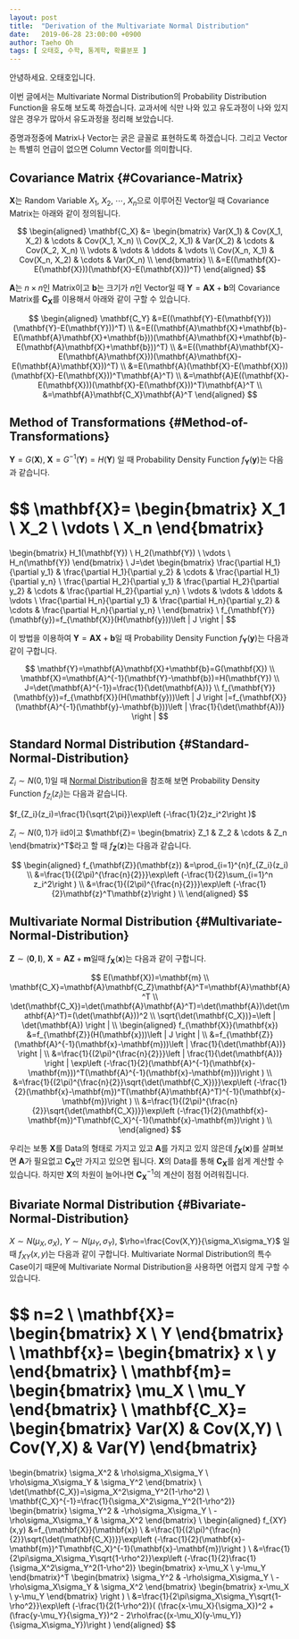 ```yaml
---
layout: post
title:  "Derivation of the Multivariate Normal Distribution"
date:   2019-06-28 23:00:00 +0900
author: Taeho Oh
tags: [ 오태호, 수학, 통계학, 확률분포 ]
---
```

안녕하세요. 오태호입니다.

이번 글에서는 Multivariate Normal Distribution의 Probability Distribution Function을 유도해 보도록 하겠습니다. 교과서에 식만 나와 있고 유도과정이 나와 있지 않은 경우가 많아서 유도과정을 정리해 보았습니다.

증명과정중에 Matrix나 Vector는 굵은 글꼴로 표현하도록 하겠습니다. 그리고 Vector는 특별히 언급이 없으면 Column Vector를 의미합니다.

## Covariance Matrix {#Covariance-Matrix}

$\mathbf{X}$는 Random Variable $X_1$, $X_2$, $\cdots$, $X_n$으로 이루어진 Vector일 때 Covariance Matrix는 아래와 같이 정의됩니다.

$$
\begin{aligned}
\mathbf{C_X}
&=
\begin{bmatrix}
Var(X_1) & Cov(X_1, X_2) & \cdots & Cov(X_1, X_n) \\
Cov(X_2, X_1) & Var(X_2) & \cdots & Cov(X_2, X_n) \\
\vdots & \vdots & \ddots &  \vdots \\
Cov(X_n, X_1) & Cov(X_n, X_2) & \cdots & Var(X_n) \\
\end{bmatrix} \\
&=E((\mathbf{X}-E(\mathbf{X}))(\mathbf{X}-E(\mathbf{X}))^T)
\end{aligned}
$$

$\mathbf{A}$는 $n \times n$인 Matrix이고 $\mathbf{b}$는 크기가 $n$인 Vector일 때 $\mathbf{Y}=\mathbf{A}\mathbf{X}+\mathbf{b}$의 Covariance Matrix를 $\mathbf{C_X}$를 이용해서 아래와 같이 구할 수 있습니다.

$$
\begin{aligned}
\mathbf{C_Y}
&=E((\mathbf{Y}-E(\mathbf{Y}))(\mathbf{Y}-E(\mathbf{Y}))^T) \\
&=E((\mathbf{A}\mathbf{X}+\mathbf{b}-E(\mathbf{A}\mathbf{X}+\mathbf{b}))(\mathbf{A}\mathbf{X}+\mathbf{b}-E(\mathbf{A}\mathbf{X}+\mathbf{b}))^T) \\
&=E((\mathbf{A}\mathbf{X}-E(\mathbf{A}\mathbf{X}))(\mathbf{A}\mathbf{X}-E(\mathbf{A}\mathbf{X}))^T) \\
&=E(\mathbf{A}(\mathbf{X}-E(\mathbf{X}))(\mathbf{X}-E(\mathbf{X}))^T\mathbf{A}^T) \\
&=\mathbf{A}E((\mathbf{X}-E(\mathbf{X}))(\mathbf{X}-E(\mathbf{X}))^T)\mathbf{A}^T \\
&=\mathbf{A}\mathbf{C_X}\mathbf{A}^T
\end{aligned}
$$

## Method of Transformations {#Method-of-Transformations}

$\mathbf{Y}=G(\mathbf{X})$, $\mathbf{X}=G^{-1}(\mathbf{Y})=H(\mathbf{Y})$ 일 때 Probability Density Function $f_{\mathbf{Y}}(\mathbf{y})$는 다음과 같습니다. 

$$
\mathbf{X}=
\begin{bmatrix}
X_1 \\
X_2 \\
\vdots \\
X_n
\end{bmatrix}
=
\begin{bmatrix}
H_1(\mathbf{Y}) \\
H_2(\mathbf{Y}) \\
\vdots \\
H_n(\mathbf{Y})
\end{bmatrix} \\
J=\det
\begin{bmatrix}
\frac{\partial H_1}{\partial y_1} & \frac{\partial H_1}{\partial y_2} & \cdots & \frac{\partial H_1}{\partial y_n} \\
\frac{\partial H_2}{\partial y_1} & \frac{\partial H_2}{\partial y_2} & \cdots & \frac{\partial H_2}{\partial y_n} \\
\vdots & \vdots & \ddots & \vdots \\
\frac{\partial H_n}{\partial y_1} & \frac{\partial H_n}{\partial y_2} & \cdots & \frac{\partial H_n}{\partial y_n} \\
\end{bmatrix} \\
f_{\mathbf{Y}}(\mathbf{y})=f_{\mathbf{X}}(H(\mathbf{y}))\left | J \right |
$$

이 방법을 이용하여 $\mathbf{Y}=\mathbf{A}\mathbf{X}+\mathbf{b}$일 때 Probability Density Function $f_{\mathbf{Y}}(\mathbf{y})$는 다음과 같이 구합니다.

$$
\mathbf{Y}=\mathbf{A}\mathbf{X}+\mathbf{b}=G(\mathbf{X}) \\
\mathbf{X}=\mathbf{A}^{-1}(\mathbf{Y}-\mathbf{b})=H(\mathbf{Y}) \\
J=\det(\mathbf{A}^{-1})=\frac{1}{\det(\mathbf{A})} \\
f_{\mathbf{Y}}(\mathbf{y})=f_{\mathbf{X}}(H(\mathbf{y}))\left | J \right |=f_{\mathbf{X}}(\mathbf{A}^{-1}(\mathbf{y}-\mathbf{b}))\left | \frac{1}{\det(\mathbf{A})} \right |
$$

## Standard Normal Distribution {#Standard-Normal-Distribution}

$Z_i \sim N(0,1)$일 때 [Normal Distribution](/techblog/Derivation-of-the-Probability-Distribution-Functions#Normal)을 참조해 보면 Probability Density Function $f_{Z_i}(z_i)$는 다음과 같습니다.

$f_{Z_i}(z_i)=\frac{1}{\sqrt{2\pi}}\exp\left (-\frac{1}{2}z_i^2\right )$

$Z_i \sim N(0,1)$가 iid이고 $\mathbf{Z}= \begin{bmatrix} Z_1 & Z_2 & \cdots & Z_n \end{bmatrix}^T$라고 할 때 $f_{\mathbf{Z}}(\mathbf{z})$는 다음과 같습니다.

$$
\begin{aligned}
f_{\mathbf{Z}}(\mathbf{z})
&=\prod_{i=1}^{n}f_{Z_i}(z_i) \\
&=\frac{1}{(2\pi)^{\frac{n}{2}}}\exp\left (-\frac{1}{2}\sum_{i=1}^n z_i^2\right ) \\
&=\frac{1}{(2\pi)^{\frac{n}{2}}}\exp\left (-\frac{1}{2}\mathbf{z}^T\mathbf{z}\right ) \\
\end{aligned}
$$

## Multivariate Normal Distribution {#Multivariate-Normal-Distribution}

$\mathbf{Z} \sim (\mathbf{0}, \mathbf{I})$, $\mathbf{X} = \mathbf{A}\mathbf{Z}+\mathbf{m}$일때 $f_{\mathbf{X}}(\mathbf{x})$는 다음과 같이 구합니다.

$$
E(\mathbf{X})=\mathbf{m} \\
\mathbf{C_X}=\mathbf{A}\mathbf{C_Z}\mathbf{A}^T=\mathbf{A}\mathbf{A}^T \\
\det(\mathbf{C_X})=\det(\mathbf{A}\mathbf{A}^T)=\det(\mathbf{A})\det(\mathbf{A}^T)=(\det(\mathbf{A}))^2 \\
\sqrt{\det(\mathbf{C_X})}=\left | \det(\mathbf{A}) \right | \\
\begin{aligned}
f_{\mathbf{X}}(\mathbf{x})
&=f_{\mathbf{Z}}(H(\mathbf{x}))\left | J \right | \\
&=f_{\mathbf{Z}}(\mathbf{A}^{-1}(\mathbf{x}-\mathbf{m}))\left | \frac{1}{\det(\mathbf{A})} \right | \\
&=\frac{1}{(2\pi)^{\frac{n}{2}}}\left | \frac{1}{\det(\mathbf{A})} \right | \exp\left (-\frac{1}{2}(\mathbf{A}^{-1}(\mathbf{x}-\mathbf{m}))^T(\mathbf{A}^{-1}(\mathbf{x}-\mathbf{m}))\right ) \\
&=\frac{1}{(2\pi)^{\frac{n}{2}}\sqrt{\det(\mathbf{C_X})}}\exp\left (-\frac{1}{2}(\mathbf{x}-\mathbf{m})^T(\mathbf{A}\mathbf{A}^T)^{-1}(\mathbf{x}-\mathbf{m})\right ) \\
&=\frac{1}{(2\pi)^{\frac{n}{2}}\sqrt{\det(\mathbf{C_X})}}\exp\left (-\frac{1}{2}(\mathbf{x}-\mathbf{m})^T\mathbf{C_X}^{-1}(\mathbf{x}-\mathbf{m})\right ) \\
\end{aligned}
$$

우리는 보통 $\mathbf{X}$를 Data의 형태로 가지고 있고 $\mathbf{A}$를 가지고 있지 않은데 $f_{\mathbf{X}}(\mathbf{x})$를 살펴보면 $\mathbf{A}$가 필요없고 $\mathbf{C_X}$만 가지고 있으면 됩니다. $\mathbf{X}$의 Data를 통해 $\mathbf{C_X}$를 쉽게 계산할 수 있습니다. 하지만 $\mathbf{X}$의 차원이 늘어나면 $\mathbf{C_X}^{-1}$의 계산이 점점 어려워집니다.

## Bivariate Normal Distribution {#Bivariate-Normal-Distribution}

$X \sim N(\mu_X, \sigma_X)$, $Y \sim N(\mu_Y, \sigma_Y)$, $\rho=\frac{Cov(X,Y)}{\sigma_X\sigma_Y}$ 일 때 $f_{XY}(x,y)$는 다음과 같이 구합니다. Multivariate Normal Distribution의 특수 Case이기 때문에 Multivariate Normal Distribution을 사용하면 어렵지 않게 구할 수 있습니다.

$$
n=2 \\
\mathbf{X}=
\begin{bmatrix}
X \\
Y
\end{bmatrix} \\
\mathbf{x}=
\begin{bmatrix}
x \\
y
\end{bmatrix} \\
\mathbf{m}=
\begin{bmatrix}
\mu_X \\
\mu_Y
\end{bmatrix} \\
\mathbf{C_X}=
\begin{bmatrix}
Var(X) & Cov(X,Y) \\
Cov(Y,X) & Var(Y)
\end{bmatrix}
=
\begin{bmatrix}
\sigma_X^2 & \rho\sigma_X\sigma_Y \\
\rho\sigma_X\sigma_Y & \sigma_Y^2
\end{bmatrix} \\
\det(\mathbf{C_X})=\sigma_X^2\sigma_Y^2(1-\rho^2) \\
\mathbf{C_X}^{-1}=\frac{1}{\sigma_X^2\sigma_Y^2(1-\rho^2)}
\begin{bmatrix}
\sigma_Y^2 & -\rho\sigma_X\sigma_Y \\
-\rho\sigma_X\sigma_Y & \sigma_X^2
\end{bmatrix} \\
\begin{aligned}
f_{XY}(x,y)
&=f_{\mathbf{X}}(\mathbf{x}) \\
&=\frac{1}{(2\pi)^{\frac{n}{2}}\sqrt{\det(\mathbf{C_X})}}\exp\left (-\frac{1}{2}(\mathbf{x}-\mathbf{m})^T\mathbf{C_X}^{-1}(\mathbf{x}-\mathbf{m})\right ) \\
&=\frac{1}{2\pi\sigma_X\sigma_Y\sqrt{1-\rho^2}}\exp\left (-\frac{1}{2}\frac{1}{\sigma_X^2\sigma_Y^2(1-\rho^2)}
\begin{bmatrix}
x-\mu_X \\
y-\mu_Y
\end{bmatrix}^T
\begin{bmatrix}
\sigma_Y^2 & -\rho\sigma_X\sigma_Y \\
-\rho\sigma_X\sigma_Y & \sigma_X^2
\end{bmatrix}
\begin{bmatrix}
x-\mu_X \\
y-\mu_Y
\end{bmatrix}
\right ) \\
&=\frac{1}{2\pi\sigma_X\sigma_Y\sqrt{1-\rho^2}}\exp\left (-\frac{1}{2(1-\rho^2)}( (\frac{x-\mu_X}{\sigma_X})^2 + (\frac{y-\mu_Y}{\sigma_Y})^2 - 2\rho\frac{(x-\mu_X)(y-\mu_Y)}{\sigma_X\sigma_Y})\right )
\end{aligned}
$$



